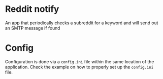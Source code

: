 # Reddit notify
An app that periodically checks a subreddit for a keyword and will send out an SMTP message if found

# Config
Configuration is done via a `config.ini` file within the same location of the application. Check the example on how to properly set up the `config.ini` file.